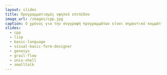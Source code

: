 ```yaml
---
layout: slides
title: Προγραμματισμός υψηλού επιπέδου
image_url: /images/cpp.jpg
caption: Ο χρόνος για την συγγραφή προγραμμάτων είναι σημαντικό κομμάτι  της διαδικασίας ανάπτυξης λογισμικού με αποτέλεσμα να δημιουργούνται συνεχώς γλώσσες προγραμματισμού υψηλότερου επιπέδου.
slides:
  - cpp
  - lisp
  - basic-language
  - visual-basic-form-designer
  - genesys
  - grail-flow
  - unix-shell
  - smalltalk
---
```

